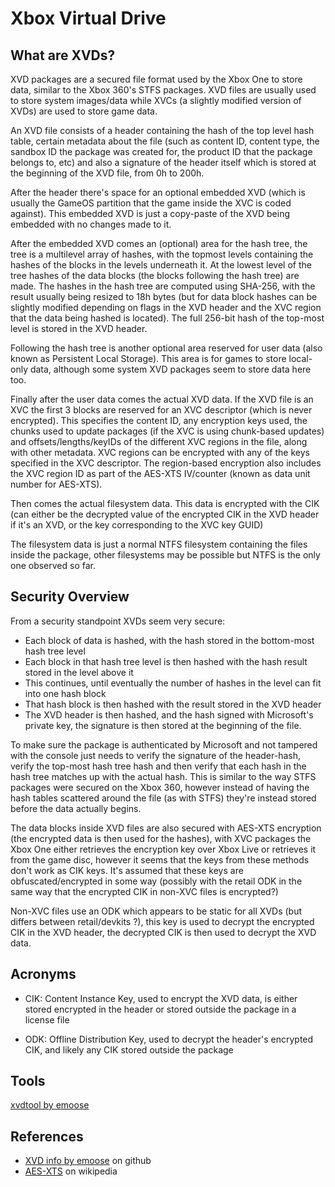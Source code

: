 <!-- TITLE: Xbox Virtual Drive -->
<!-- SUBTITLE: A quick summary of Xbox Virtual Drive -->

# Xbox Virtual Drive

## What are XVDs?
XVD packages are a secured file format used by the Xbox One to store data, similar to the Xbox 360's STFS packages. XVD files are usually used to store system images/data while XVCs (a slightly modified version of XVDs) are used to store game data.

An XVD file consists of a header containing the hash of the top level hash table, certain metadata about the file (such as content ID, content type, the sandbox ID the package was created for, the product ID that the package belongs to, etc) and also a signature of the header itself which is stored at the beginning of the XVD file, from 0h to 200h.

After the header there's space for an optional embedded XVD (which is usually the GameOS partition that the game inside the XVC is coded against). This embedded XVD is just a copy-paste of the XVD being embedded with no changes made to it.

After the embedded XVD comes an (optional) area for the hash tree, the tree is a multilevel array of hashes, with the topmost levels containing the hashes of the blocks in the levels underneath it. At the lowest level of the tree hashes of the data blocks (the blocks following the hash tree) are made. The hashes in the hash tree are computed using SHA-256, with the result usually being resized to 18h bytes (but for data block hashes can be slightly modified depending on flags in the XVD header and the XVC region that the data being hashed is located). The full 256-bit hash of the top-most level is stored in the XVD header.

Following the hash tree is another optional area reserved for user data (also known as Persistent Local Storage). This area is for games to store local-only data, although some system XVD packages seem to store data here too.

Finally after the user data comes the actual XVD data. If the XVD file is an XVC the first 3 blocks are reserved for an XVC descriptor (which is never encrypted). This specifies the content ID, any encryption keys used, the chunks used to update packages (if the XVC is using chunk-based updates) and offsets/lengths/keyIDs of the different XVC regions in the file, along with other metadata. XVC regions can be encrypted with any of the keys specified in the XVC descriptor. The region-based encryption also includes the XVC region ID as part of the AES-XTS IV/counter (known as data unit number for AES-XTS).

Then comes the actual filesystem data. This data is encrypted with the CIK (can either be the decrypted value of the encrypted CIK in the XVD header if it's an XVD, or the key corresponding to the XVC key GUID)

The filesystem data is just a normal NTFS filesystem containing the files inside the package, other filesystems may be possible but NTFS is the only one observed so far.

## Security Overview
From a security standpoint XVDs seem very secure:

- Each block of data is hashed, with the hash stored in the bottom-most hash tree level
- Each block in that hash tree level is then hashed with the hash result stored in the level above it
- This continues, until eventually the number of hashes in the level can fit into one hash block
- That hash block is then hashed with the result stored in the XVD header
- The XVD header is then hashed, and the hash signed with Microsoft's private key, the signature is then stored at the beginning of the file.

To make sure the package is authenticated by Microsoft and not tampered with the console just needs to verify the signature of the header-hash, verify the top-most hash tree hash and then verify that each hash in the hash tree matches up with the actual hash. This is similar to the way STFS packages were secured on the Xbox 360, however instead of having the hash tables scattered around the file (as with STFS) they're instead stored before the data actually begins.

The data blocks inside XVD files are also secured with AES-XTS encryption (the encrypted data is then used for the hashes), with XVC packages the Xbox One either retrieves the encryption key over Xbox Live or retrieves it from the game disc, however it seems that the keys from these methods don't work as CIK keys. It's assumed that these keys are obfuscated/encrypted in some way (possibly with the retail ODK in the same way that the encrypted CIK in non-XVC files is encrypted?)

Non-XVC files use an ODK which appears to be static for all XVDs (but differs between retail/devkits ?), this key is used to decrypt the encrypted CIK in the XVD header, the decrypted CIK is then used to decrypt the XVD data.

## Acronyms
- CIK: Content Instance Key, used to encrypt the XVD data, is either stored encrypted in the header or stored outside the package in a license file

- ODK: Offline Distribution Key, used to decrypt the header's encrypted CIK, and likely any CIK stored outside the package

## Tools
[xvdtool by emoose](https://github.com/emoose/xvdtool)

## References
- [XVD info by emoose](https://github.com/emoose/xvdtool/blob/master/xvd_info.md) on github
- [AES-XTS](https://en.wikipedia.org/wiki/Disk_encryption_theory#XTS) on wikipedia